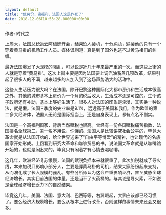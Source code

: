 ```yaml
---
layout: default
title: "低房价，高福利，法国人这是作死了"
date: 2018-12-06T10:53:28.000000+00:00
---
```


作者: 时代之

上周末，法国总统跑去阿根廷开会，结果没人接机，十分尴尬，迎接他的只有一个穿着黄马褂的机场工作人员。媒体讽刺道：真是到了国外也逃不过黄马褂们的纠缠。

最近法国爆发了大规模的骚乱，可以说是近几十年来最严重的一次。而这些上街的人就是穿着“黄马褂”。这次上街主要是因为法国要上调汽油税等几项改革，结果引起了很多人的不满，越来越多的人加入到了这场声势浩大的活动中。

这些人生活压力很大吗？在法国，除开巴黎这种国际化大都市房价和生活成本很高之外，其他的城市基本上房价为一个月的税后收入，生活成本还是可控的。生个孩子政府还有补助，基本上够娃生活了。很多人对法国的印象是浪漫，其实换一种说法，就是懒。法国三季度的失业率是9.1%，远远高于美国和我们。作为欧盟的第二多大经济体，法国人无论是国际担当上，还是自身表现上，都有点名不副实。

法国是一个高福利国家，背后当然赋税也很高。曾经有一份各国赋税痛苦指数，法国排名全球第二，第一名不用说，你懂的。法国人是比较讲究社会公平的，毕竟大革命就是从法国开始的，给全世界送来了“自由平等博爱”的精神，也让现代的名族国家开始形成。上回看到研究大革命和咖啡贸易的书，说法国大革命就是从咖啡馆开始的，也就是闲出来的，毕竟只有闲着才有心情去喝咖啡。

这几年，欧洲经济复苏缓慢，法国的赋税负担本来就很重了，此次加税就成了导火线，本来加税只影响小部分人，主要是穿黄马褂的司机，结果大家纷纷起来支持，从而演化成了长大规模的骚乱。有些分析师认为这会严重影响经济，甚至威胁全球经济增长。其实目前法国的体量，还是当不了火药桶的。与其说是导火索，不如说是全球经济增长乏力下的自然结果。

毕竟这几年，美国、法国、意大利、巴西等等，右翼崛起，大家应该都已经习惯了。要么经济大规模增长，要么从根本上进行改革，否则这样的事情未来还会又很多。

